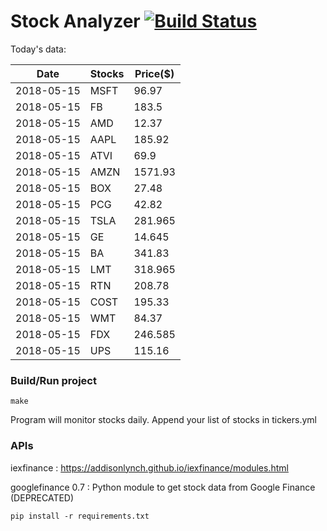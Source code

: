 # Stock Analyzer [![Build Status](https://travis-ci.org/ogoyal/StockAnalyzer.svg?branch=master)](https://travis-ci.org/ogoyal/StockAnalyzer)

Today's data:

| Date| Stocks| Price($) | 
| --- | --- | ---  | 
| 2018-05-15| MSFT| 96.97 | 
| 2018-05-15| FB| 183.5 | 
| 2018-05-15| AMD| 12.37 | 
| 2018-05-15| AAPL| 185.92 | 
| 2018-05-15| ATVI| 69.9 | 
| 2018-05-15| AMZN| 1571.93 | 
| 2018-05-15| BOX| 27.48 | 
| 2018-05-15| PCG| 42.82 | 
| 2018-05-15| TSLA| 281.965 | 
| 2018-05-15| GE| 14.645 | 
| 2018-05-15| BA| 341.83 | 
| 2018-05-15| LMT| 318.965 | 
| 2018-05-15| RTN| 208.78 | 
| 2018-05-15| COST| 195.33 | 
| 2018-05-15| WMT| 84.37 | 
| 2018-05-15| FDX| 246.585 | 
| 2018-05-15| UPS| 115.16 | 

### Build/Run project

```
make
```

Program will monitor stocks daily. Append your list of stocks in tickers.yml

### APIs
iexfinance : https://addisonlynch.github.io/iexfinance/modules.html

googlefinance 0.7 : Python module to get stock data from Google Finance (DEPRECATED)

```
pip install -r requirements.txt
```
